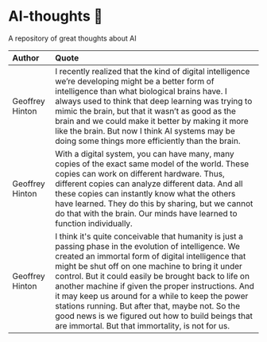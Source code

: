 # AI-thoughts 🤖
A repository of great thoughts about AI

| Author | Quote |
| :--- | :--- |
| Geoffrey Hinton | I recently realized that the kind of digital intelligence we’re developing might be a better form of intelligence than what biological brains have. I always used to think that deep learning was trying to mimic the brain, but that it wasn’t as good as the brain and we could make it better by making it more like the brain. But now I think AI systems may be doing some things more efficiently than the brain.|
| Geoffrey Hinton | With a digital system, you can have many, many copies of the exact same model of the world. These copies can work on different hardware. Thus, different copies can analyze different data. And all these copies can instantly know what the others have learned. They do this by sharing, but we cannot do that with the brain. Our minds have learned to function individually.|
| Geoffrey Hinton | I think it's quite conceivable that humanity is just a passing phase in the evolution of intelligence. We created an immortal form of digital intelligence that might be shut off on one machine to bring it under control. But it could easily be brought back to life on another machine if given the proper instructions. And it may keep us around for a while to keep the power stations running. But after that, maybe not. So the good news is we figured out how to build beings that are immortal. But that immortality, is not for us.|
